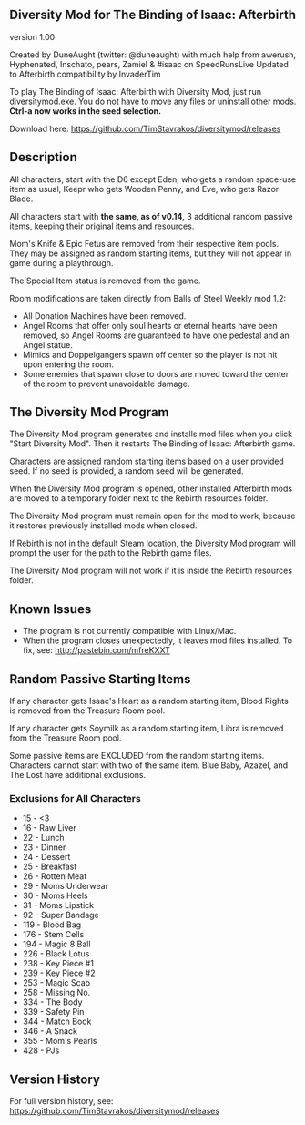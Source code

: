 Diversity Mod for The Binding of Isaac: Afterbirth
-----------------------------------------------
version 1.00

Created by DuneAught (twitter: @duneaught)
with much help from awerush, Hyphenated, Inschato, pears, Zamiel & #isaac on SpeedRunsLive
Updated to Afterbirth compatibility by InvaderTim

To play The Binding of Isaac: Afterbirth with Diversity Mod, just run diversitymod.exe. You do not have to move any files or uninstall other mods.
**Ctrl-a now works in the seed selection.**

Download here: https://github.com/TimStavrakos/diversitymod/releases


Description
-----------

All characters, start with the D6 except Eden, who gets a random space-use item as usual, Keepr who gets Wooden Penny, and Eve, who gets Razor Blade.

All characters start with **the same, as of v0.14,** 3 additional random passive items, keeping their original items and resources.

Mom's Knife & Epic Fetus are removed from their respective item pools. They may be assigned as random starting items, but they will not appear in game during a playthrough.

The Special Item status is removed from the game.

Room modifications are taken directly from Balls of Steel Weekly mod 1.2:

* All Donation Machines have been removed.
* Angel Rooms that offer only soul hearts or eternal hearts have been removed, so Angel Rooms are guaranteed to have one pedestal and an Angel statue.
* Mimics and Doppelgangers spawn off center so the player is not hit upon entering the room.
* Some enemies that spawn close to doors are moved toward the center of the room to prevent unavoidable damage.


The Diversity Mod Program
-------------------------

The Diversity Mod program generates and installs mod files when you click "Start Diversity Mod". Then it restarts The Binding of Isaac: Afterbirth game.

Characters are assigned random starting items based on a user provided seed. If no seed is provided, a random seed will be generated.

When the Diversity Mod program is opened, other installed Afterbirth mods are moved to a temporary folder next to the Rebirth resources folder.

The Diversity Mod program must remain open for the mod to work, because it restores previously installed mods when closed.

If Rebirth is not in the default Steam location, the Diversity Mod program will prompt the user for the path to the Rebirth game files.

The Diversity Mod program will not work if it is inside the Rebirth resources folder.


Known Issues
------------

* The program is not currently compatible with Linux/Mac.
* When the program closes unexpectedly, it leaves mod files installed. To fix, see: http://pastebin.com/mfreKXXT


Random Passive Starting Items
-----------------------------

If any character gets Isaac's Heart as a random starting item, Blood Rights is removed from the Treasure Room pool.

If any character gets Soymilk as a random starting item, Libra is removed from the Treasure Room pool.

Some passive items are EXCLUDED from the random starting items. Characters cannot start with two of the same item. Blue Baby, Azazel, and The Lost have additional exclusions.

### Exclusions for All Characters

* 15 - <3
* 16 - Raw Liver
* 22 - Lunch
* 23 - Dinner
* 24 - Dessert
* 25 - Breakfast
* 26 - Rotten Meat
* 29 - Moms Underwear
* 30 - Moms Heels
* 31 - Moms Lipstick
* 92 - Super Bandage
* 119 - Blood Bag
* 176 - Stem Cells
* 194 - Magic 8 Ball
* 226 - Black Lotus
* 238 - Key Piece #1
* 239 - Key Piece #2
* 253 - Magic Scab
* 258 - Missing No.
* 334 - The Body
* 339 - Safety Pin
* 344 - Match Book
* 346 - A Snack
* 355 - Mom's Pearls
* 428 - PJs


Version History
---------------

For full version history, see: https://github.com/TimStavrakos/diversitymod/releases
